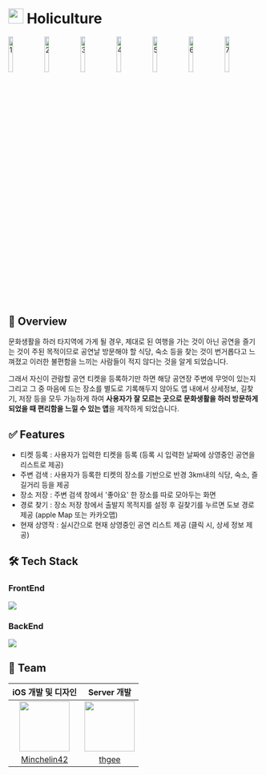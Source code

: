 # <img width="30" height="30" alt="" src="https://github.com/Holiculture/Holiculture/assets/126135097/c66e31aa-1cad-4c38-865b-d1c274a50031">  Holiculture
<img width="13.5%" alt="1" src="https://github.com/Holiculture/Holiculture/assets/126135097/c5adf3a8-ec06-48e9-bee6-87c45dee5d76">
<img width="13.5%" alt="2" src="https://github.com/Holiculture/Holiculture/assets/126135097/ed6edb97-9a2c-4e23-adb8-d81ba98cce6e">
<img width="13.5%" alt="3" src="https://github.com/Holiculture/Holiculture/assets/126135097/d4f7b9aa-2699-41de-9930-c09b015f194b">
<img width="13.5%" alt="4" src="https://github.com/Holiculture/Holiculture/assets/126135097/6bb231c8-f18f-4b4f-b7ff-c3cc00ff9aa0">
<img width="13.5%" alt="5" src="https://github.com/Holiculture/Holiculture/assets/126135097/f19cb2b0-d78f-437c-9d09-1cb57a928acb">
<img width="13.5%" alt="6" src="https://github.com/Holiculture/Holiculture/assets/126135097/9064b65c-2ed0-4b98-bcac-bf5b0b3a6699">
<img width="13.5%" alt="7" src="https://github.com/Holiculture/Holiculture/assets/126135097/fb5fd0c5-57a0-4e30-93c8-f08cea897cf1">








## 📒 Overview
문화생활을 하러 타지역에 가게 될 경우, 제대로 된 여행을 가는 것이 아닌 공연을 즐기는 것이 주된 목적이므로 공연날 방문해야 할 식당, 숙소 등을 찾는 것이 번거롭다고 느껴졌고 이러한 불편함을 느끼는 사람들이 적지 않다는 것을 알게 되었습니다.

그래서 자신이 관람할 공연 티켓을 등록하기만 하면 해당 공연장 주변에 무엇이 있는지 그리고 그 중 마음에 드는 장소를 별도로 기록해두지 않아도 앱 내에서 상세정보, 길찾기, 저장 등을 모두 가능하게 하여 
**사용자가 잘 모르는 곳으로 문화생활을 하러 방문하게 되었을 때 편리함을 느낄 수 있는 앱**을 제작하게 되었습니다.

## ✅ Features
* 티켓 등록 : 사용자가 입력한 티켓을 등록 (등록 시 입력한 날짜에 상영중인 공연을 리스트로 제공)
* 주변 검색 : 사용자가 등록한 티켓의 장소를 기반으로 반경 3km내의 식당, 숙소, 즐길거리 등을 제공
* 장소 저장 : 주변 검색 창에서 '좋아요' 한 장소를 따로 모아두는 화면
* 경로 찾기 : 장소 저장 창에서 출발지 목적지를 설정 후 길찾기를 누르면 도보 경로 제공 (apple Map 또는 카카오맵)
* 현재 상영작 : 실시간으로 현재 상영중인 공연 리스트 제공 (클릭 시, 상세 정보 제공)
 
## 🛠️ Tech Stack
### FrontEnd
<img src="https://img.shields.io/badge/SwiftUI-F05138?style=for-the-badge&logo=Swift&logoColor=white">

### BackEnd
<img src="https://img.shields.io/badge/Node.js-339933?style=for-the-badge&logo=Node.js&logoColor=white">

## 👫 Team
|iOS 개발 및 디자인|Server 개발|
|:---:|:---:|
|<img src="https://avatars.githubusercontent.com/u/126135097?v=4" height="100" width="100">|<img src="https://avatars.githubusercontent.com/u/102576089?v=4" height="100" width="100">|
|[Minchelin42](https://github.com/Minchelin42)|[thgee](https://github.com/thgee)|
